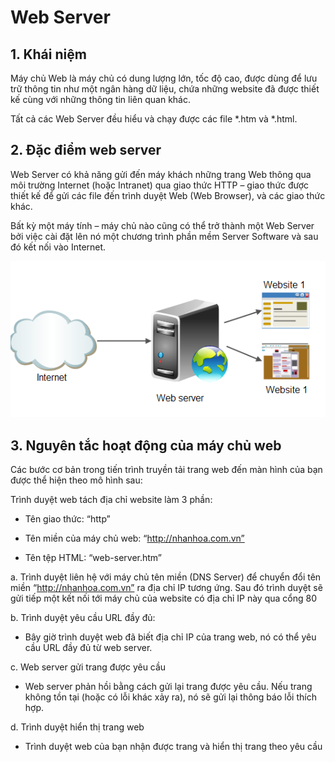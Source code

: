 # Web Server
## 1. Khái niệm 

Máy chủ Web là máy chủ có dung lượng lớn, tốc độ cao, được dùng để lưu trữ thông tin như một ngân hàng dữ liệu, chứa những website đã được thiết kế cùng với những thông tin liên quan khác.

Tất cả các Web Server đều hiểu và chạy được các file *.htm và *.html. 

## 2. Đặc điểm web server
Web Server có khả năng gửi đến máy khách những trang Web thông qua môi trường Internet (hoặc Intranet) qua giao thức HTTP – giao thức được thiết kế để gửi các file đến trình duyệt Web (Web Browser), và các giao thức khác.  

Bất kỳ một máy tính – máy chủ nào cũng có thể trở thành một Web Server bởi việc cài đặt lên nó một chương trình phần mềm Server Software và sau đó kết nối vào Internet.

![](../images/the-web-3-15305839924402110329118.png)


## 3. Nguyên tắc hoạt động của máy chủ web

Các bước cơ bản trong tiến trình truyền tải trang web đến màn hình của bạn được thể hiện theo mô hình sau:

Trình duyệt web tách địa chỉ website làm 3 phần:

- Tên giao thức: “http”

- Tên miền của máy chủ web: “http://nhanhoa.com.vn”

- Tên tệp HTML: “web-server.htm”  

a. Trình duyệt liên hệ với máy chủ tên miền (DNS Server) để chuyển đổi tên miền “http://nhanhoa.com.vn” ra địa chỉ IP tương ứng. Sau đó
trình duyệt sẽ gửi tiếp một kết nối tới máy chủ của website có địa chỉ IP này qua cổng 80

b. Trình duyệt yêu cầu URL đầy đủ: 
- Bây giờ trình duyệt web đã biết địa chỉ IP của trang web, nó có thể yêu cầu URL đầy đủ từ web server.
 
c. Web server gửi trang được yêu cầu   
- Web server phản hồi bằng cách gửi lại trang được yêu cầu. Nếu trang không tồn tại (hoặc có lỗi khác xảy ra), nó sẽ gửi lại thông báo lỗi thích hợp.

d.  Trình duyệt hiển thị trang web
- Trình duyệt web của bạn nhận được trang và hiển thị trang theo yêu cầu